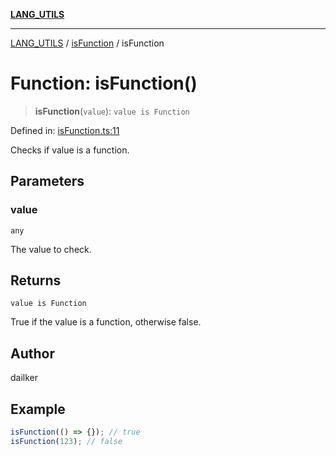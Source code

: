 [**LANG_UTILS**](../../README.md)

***

[LANG_UTILS](../../README.md) / [isFunction](../README.md) / isFunction

# Function: isFunction()

> **isFunction**(`value`): `value is Function`

Defined in: [isFunction.ts:11](https://github.com/dailker/everyutil/blob/669c80948347059212c7a0ef09fd720ca9b1c411/src/lang/isFunction.ts#L11)

Checks if value is a function.

## Parameters

### value

`any`

The value to check.

## Returns

`value is Function`

True if the value is a function, otherwise false.

## Author

dailker

## Example

```ts
isFunction(() => {}); // true
isFunction(123); // false
```

